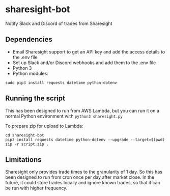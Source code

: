 # sharesight-bot
Notify Slack and Discord of trades from Sharesight

## Dependencies
* Email Sharesight support to get an API key and add the access details to the .env file
* Set up Slack and/or Discord webhooks and add them to the .env file
* Python 3
* Python modules:
```
sudo pip3 install requests datetime python-dotenv
```

## Running the script
This has been designed to run from AWS Lambda, but you can run it on a normal Python environment with `python3 sharesight.py`

To prepare zip for upload to Lambda:
```
cd sharesight-bot
pip3 install requests datetime python-dotenv --upgrade --target=$(pwd)
zip -r script.zip .
```

## Limitations
Sharesight only provides trade times to the granularity of 1 day. So this has been designed to run from cron once per day after market close. In the future, it could store trades locally and ignore known trades, so that it can be run with higher frequency.
